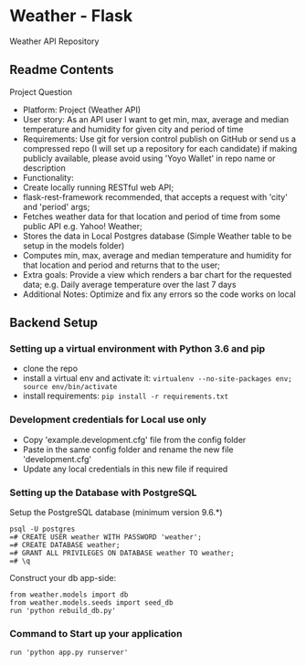 # Weather - Flask
Weather API Repository

## Readme Contents
Project Question
- Platform:
Project (Weather API)
- User story:
As an API user I want to get min, max, average and median temperature and humidity for given city and period of time
- Requirements:
Use git for version control publish on GitHub or send us a compressed repo (I will set up a repository for each candidate) if making publicly available, please avoid using 'Yoyo Wallet' in repo name or description
- Functionality:
- Create locally running RESTful web API;
- flask-rest-framework recommended, that accepts a request with 'city' and 'period' args;
- Fetches weather data for that location and period of time from some public API e.g. Yahoo! Weather;
- Stores the data in Local Postgres database (Simple Weather table to be setup in the models folder)
- Computes min, max, average and median temperature and humidity for that location and period and returns that to the user;
- Extra goals:
Provide a view which renders a bar chart for the requested data; e.g. Daily average temperature over the last 7 days
- Additional Notes:
Optimize and fix any errors so the code works on local

## Backend Setup
### Setting up a virtual environment with Python 3.6 and pip
* clone the repo
* install a virtual env and activate it: `virtualenv --no-site-packages env; source env/bin/activate`
* install requirements: `pip install -r requirements.txt`

### Development credentials for Local use only
* Copy 'example.development.cfg' file from the config folder
* Paste in the same config folder and rename the new file 'development.cfg'
* Update any local credentials in this new file if required

### Setting up the Database with PostgreSQL
Setup the PostgreSQL database (minimum version 9.6.*)
```
psql -U postgres
=# CREATE USER weather WITH PASSWORD 'weather';
=# CREATE DATABASE weather;
=# GRANT ALL PRIVILEGES ON DATABASE weather TO weather;
=# \q
```
Construct your db app-side:
```
from weather.models import db
from weather.models.seeds import seed_db
run 'python rebuild_db.py'
```

### Command to Start up your application
```
run 'python app.py runserver'
```